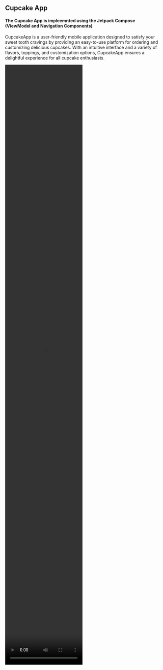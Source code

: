 <h2>Cupcake App </h2>
<h4>The Cupcake App is impleemnted using the Jetpack Compose (ViewModel and Navigation Components)</h4>
<p>CupcakeApp is a user-friendly mobile application designed to satisfy your sweet tooth
  cravings by providing an easy-to-use platform for ordering and customizing delicious cupcakes.
  With an intuitive interface and a variety of flavors, toppings, and customization options, 
  CupcakeApp ensures a delightful experience for all cupcake enthusiasts.
</p>
<video width="50%" height="50%">
  <source src="https://github.com/AVidhanR/CupcakeApp/assets/116101537/323b28a7-7d79-43ff-b494-c071a587fdbf" type="video/mp4">
</video>

